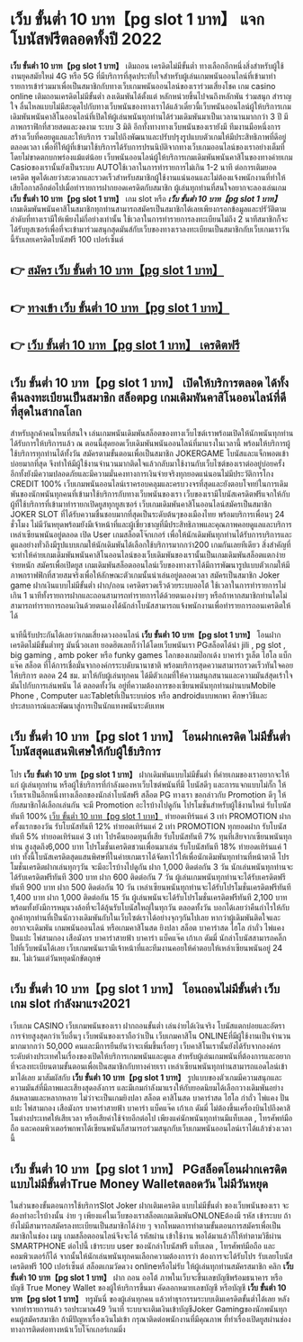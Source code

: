 # เว็บ ขั้นต่ำ 10 บาท【pg slot 1 บาท】  แจกโบนัสฟรีตลอดทั้งปี 2022

**เว็บ ขั้นต่ำ 10 บาท【pg slot 1 บาท】** เติมถอน เครดิตไม่มีขั้นต่ำ  ทางเลือกอีกหนึ่งสิ่งสำหรับผู้ใช้งานยุคสมัยใหม่ 4G หรือ 5G ที่มีบริการที่สุดประทับใจสำหรับผู้เล่นเกมพนันออนไลน์ที่เข้ามาทำรายการเข้าร่วมมาเพื่อเป็นสมาชิกกับทางเว็บเกมพนันออนไลน์ของเราร่วมเสี่ยงโชค เกม casino online เติมถอนเครดิตไม่มีขั้นต่ำ ลงเดิมพันได้ตั้งแต่ หลักหน่วยขึ้นไปจนถึงหลักพัน ร่วมสนุก สำราญใจ ลื่นไหลแบบไม่มีสะดุดไปกับทางเว็บพนันของทางเราได้แล้วเดี๋ยวนี้เว็บพนันออนไลน์ผู้ให้บริการเกมเดิมพันพนันคาสิโนออนไลน์ที่เปิดให้ผู้เล่นพนันทุกท่านได้ร่วมเดิมพันมาเป็นเวลานานมากกว่า 3 ปี มีภาพกราฟิกที่สวยสดและงดงาม ระบบ 3 มิติ
อีกทั้งทางทางเว็บพนันของเรายังมี ทีมงานมือหนึ่งการสร้างเว็บที่คอยดูแลและให้บริการ  รวมไปถึงพัฒนาและปรับปรุงรูปแบบตัวเกมให้มีประสิทธิภาพที่ดีอยู่ตลอดเวลา เพื่อที่ให้ผู้ที่เข้ามาใช้บริการได้รับการปรนนิบัติจากทางเว็บเกมออนไลน์ของเราอย่างเต็มที่โดยไม่ขาดตกบกพร่องแม้แต่น้อย เว็บพนันออนไลน์ผู้ให้บริการเกมเดิมพันพนันคาสิโนของทางค่ายเกม Casioของเรานั้นยังเป็นระบบ AUTOใช้เวลาในการทำรายการไม่เกิน 1-2 นาที ต่อการเติมยอดเครดิต พูดได้เลยว่าสะดวกและรวดเร็วสำหรับสมาชิกผู้ใช้งานแน่นอนและไม่ต้องแจ้งพนักงานที่ทำให้เสียโอกาสอีกต่อไปเมื่อทำรายการฝากยอดเครดิตกับสมาชิก
ผู้เล่นทุกท่านที่สนใจอยากจะลองเล่นเกม **เว็บ ขั้นต่ำ 10 บาท【pg slot 1 บาท】** เกม slot  หรือ ***เว็บ ขั้นต่ำ 10 บาท【pg slot 1 บาท】*** เกมเดิมพันพนันคาสิโนสมาชิกทุกท่านสามารถสมัครเป็นสมาชิกได้เลยเพียงกรอกข้อมูลและปรัวัติตามลำดับที่ทางเรามีให้เพียงไม่กี่อย่างเท่านั้น ใช้เวลาในการทำรายการลงทะเบียนไม่ถึง 2 นาทีสมาชิกก็จะได้รับยูสเซอร์เพื่อที่จะเข้ามาร่วมสนุกสุดมันส์กับเว็บของทางเราลงทะเบียนเป็นสมาชิกกับเว็บเกมเราวันนี้รับเลยเครดิตโบนัสฟรี 100 เปอร์เซ็นต์ 

## 👉 [สมัคร เว็บ ขั้นต่ำ 10 บาท【pg slot 1 บาท】](https://archa888.com/)
## 👉 [ทางเข้า เว็บ ขั้นต่ำ 10 บาท【pg slot 1 บาท】](https://archa888.com/)
## 👉 [เว็บ ขั้นต่ำ 10 บาท【pg slot 1 บาท】 เครดิตฟรี](https://archa888.com/)

## เว็บ ขั้นต่ำ 10 บาท【pg slot 1 บาท】 เปิดให้บริการตลอด ได้ทั้งคืนลงทะเบียนเป็นสมาชิก สล็อตpg เกมเดิมพันคาสิโนออนไลน์ที่ดีที่สุดในสากลโลก

สำหรับลูกค้าคนไหนที่สนใจ เล่นเกมพนันเดิมพันสล็อตของทางเว็บไซต์เราพร้อมเปิดให้นักพนันทุกท่านได้รับการให้บริการแล้ว ณ ตอนนี้สุดยอดเว็บเดิมพันพนันออนไลน์ที่มาแรงในเวลานี้ พร้อมให้บริการผู้ใช้บริการทุกท่านได้ทั้งวัน สมัครตามขั้นตอนเพื่อเป็นสมาชิก JOKERGAME โบนัสและแจ็กพอตเข้าบ่อยมากที่สุด จึงทำให้มีผู้ใช้งานจำนวนมากติดใจแล้วกลับมาใช้งานกับเว็บไซต์ของเราต่ออยู่บ่อยครั้ง อีกทั้งยังมีความปลอดภัยและมีความมั่นคงทางการเงินจ่ายจริงทุกยอดแน่นอนไม่มีประวัติการโกง CREDIT 100% เว็บเกมพนันออนไลน์เราครอบคลุมและครบวงจรที่สุดและยังตอบโจทย์ในการเดิมพันของนักพนันทุกคนที่เข้ามาใช้บริการกับทางเว็บพนันของเรา
เว็บของเรามีโบนัสเครดิตฟรีแจกให้กับผู้ที่ใช้บริการที่เข้ามาทำรายกเปิดยูสทุกยูสเซอร์ เว็บเกมเดิมพันคาสิโนออนไลน์สมัครเป็นสมาชิก JOKER SLOT ที่ได้รับความชื่นชอบมากที่สุดเป็นระดับต้นๆของเมืองไทย พร้อมบริการเพื่อนๆ 24 ชั่วโมง ไม่มีวันหยุดพร้อมยังมีเจ้าหน้าที่และผู้เชี่ยวชาญที่มีประสิทธิภาพและคุณภาพคอยดูแลและบริการเหล่าเซียนพนันอยู่ตลอด เปิด User เกมสล็อตโจ๊กเกอร์ เพื่อให้นักเดิมพันทุกท่านได้รับการบริการและดูแลอย่างทั่วถึงมีรูปแบบเกมให้นักเดิมพันได้เลือกใช้บริการมากกว่า200 เกมกันเลยทีเดียว
สิ่งสำคัญที่จะทำให้ค่ายเกมเดิมพันพนันคาสิโนออนไลน์ของเว็บเดิมพันของเรานั้นเป็นเกมเดิมพันสล็อตแตกง่ายจ่ายหนัก สมัครเพื่อเปิดยูส  เกมเดิมพันสล็อตออนไลน์เว็บของทางเราได้มีการพัฒนารูปแบบตัวเกมให้มีภาพกราฟฟิกที่สวยสมจริงเพื่อให้ลักษณะตัวเกมนั้นน่าเล่นอยู่ตลอดเวลา สมัครเป็นสมาชิก Joker game ฝากเงินแบบไม่มีขั้นต่ำ ฝาก/ถอน เครดิตรวดเร็วด้วยระบบออโต้ ใช้เวลาในการทำรายการไม่เกิน 1 นาทีทั้งรายการฝากและถอนสามารถทำรายการได้ด้วยตนเองง่ายๆ หรือถ้าหากสมาชิกท่านใดไม่สามารถทำรายการถอนเงินด้วยตนเองได้นักล่าโบนัสสามารถแจ้งพนักงานเพื่อทำรายการถอนเครดิตให้ได้

นาทีนี้รับประกันได้เลยว่าเกมเสี่ยงดวงออนไลน์ **เว็บ ขั้นต่ำ 10 บาท【pg slot 1 บาท】** โอนฝากเครดิตไม่มีขั้นต่ำทรู มันนี่วอเลท ยอดฮิตเลยก็ว่าได้โดยเว็บพนันเรา PGสล็อตได้นำ  jili , pg slot , big gaming , amb poker หรือ funky games โลกของเกมป๊อกเด้ง บาคาร่า รูเล็ต ไฮโล แบ็กแจ๊ค สล็อต ที่ได้การเชื่อมั่นจากองค์กรระบดับนานาชาติ พร้อมบริการสุดความสามารถรวดเร็วทันใจคอยให้บริการ ตลอด 24 ชม. มาให้กับผู้เล่นทุกคน ได้มีตัวเกมที่ให้ความสนุกสนานและความมันส์สุดเร้าใจมันไปกับการเล่นพนัน ได้ ตลอดทั้งวัน อยู่ที่ความต้องการของเซียนพนันทุกท่านผ่านบนMobile Phone , Computer และTabletที่เป็นระบบios หรือ androidแบบพกพา ศึกษาวิธีและประสบการณ์และพัฒนาสู่การเป็นนักแทงพนันระดับเทพ

## เว็บ ขั้นต่ำ 10 บาท【pg slot 1 บาท】 โอนฝากเครดิต ไม่มีขั้นต่ำ โบนัสสุดแสนพิเศษให้กับผู้ใช้บริการ

โปร **เว็บ ขั้นต่ำ 10 บาท【pg slot 1 บาท】** ฝากเดิมพันแบบไม่มีขั้นต่ำ ที่ค่ายเกมของเราอยากจะให้แก่  ผู้เล่นทุกท่าน หรือผู้ใช้บริการที่กำลังมองหาเว็บไซต์พนันที่มี โบนัสดีๆ และการแจกแบบไม่กั๊ก ให้เว็บเราเป็นอีกหนึ่งทางเลือกของนักล่าโบนัสฟรี สล็อต PG ทางเรา ขอกล่าวกับ Promotion ดีๆ ให้กับสมาชิกได้เลือกเล่นกัน จะมี Promotion อะไรบ้างไปดูกัน
โปรโมชั่นสำหรับผู้ใช้งานใหม่ รับโบนัสทันที 100% [เว็บ ขั้นต่ำ 10 บาท【pg slot 1 บาท】](https://archa888.com/) ทำยอดเทิร์นแค่ 3 เท่า
 PROMOTION ฝากครั้งแรกของวัน รับโบนัสทันที 12% ทำยอดเทิร์นแค่ 2 เท่า
 PROMOTION ทุกยอดฝาก รับโบนัสทันที 5% ทำยอดเทิร์นแค่ 3 เท่า
โปรคืนยอดทุนที่เสีย รับโบนัสทันที 7% ทุนที่เสียจากเซียนพนันทุกท่าน สูงสุดถึง6,000 บาท
โปรโมชั่นเครดิตชวนเพื่อนมาเล่น รับโบนัสทันที 18% ทำยอดเทิร์นแค่ 1 เท่า
ทั้งนี้โบนัสเครดิตสุดแสนพิศษที่ในค่ายเกมเราได้จัดหาไว้ให้เพื่อนักเดิมพันทุกท่านที่หน้าตาดี โปรโมชั่นเครดิตฝากเล่นทุกๆวัน จะมีอะไรบ้างไปดูกัน
ฝาก 1,000 ติดต่อกัน 3 วัน นักเล่นพนันทุกท่านจะได้รับเครดิตฟรีทันที 300 บาท
ฝาก 600 ติดต่อกัน 7 วัน ผู้เล่นเกมพนันทุกท่านจะได้รับเครดิตฟรีทันที 900 บาท
ฝาก 500 ติดต่อกัน 10 วัน เหล่าเซียนพนันทุกท่านจะได้รับโปรโมชั่นเครดิตฟรีทันที 1,400 บาท
ฝาก 1,000 ติดต่อกัน 15 วัน ผู้เล่นพนันจะได้รับโปรโมชั่นเครดิตฟรีทันที 2,100 บาท
พร้อมทั้งยังมีการหมุนวงล้อที่จะได้ลุ้นรับโบนัสใหญ่ในทุกวัน ตลอดทั้งวัน บอกได้เลยว่าคืนกำไรให้กับลูกค้าทุกท่านที่เป็นนักวางเดิมพันกับในเว็บไซต์เราได้อย่างจุกๆกันไปเลย หากว่าผู้เดิมพันติดใจและอยากจะเดิมพัน เกมพนันออนไลน์ หรือเกมคาสิโนสด ยิงปลา สล็อต บาคาร่าสด ไฮโล กำถั่ว ไพ่แคง ปั่นแปะ ไพ่สามกอง เสือมังกร บาคาร่าสายฟ้า บาคาร่า แบ็คแจ๊ค เก้าเก ดัมมี่ นักล่าโบนัสสามารถคลิ๊กไปที่เว็บพนันได้เลย เว็บเกมพนันเรามีเจ้าหน้าที่และทีมงานคอยให้คำตอบให้เหล่าเซียนพนันอยู่ 24 ชม. ไม่เว้นแต่วันหยุดนักขัตฤกษ์

## เว็บ ขั้นต่ำ 10 บาท【pg slot 1 บาท】 โอนถอนไม่มีขั้นต่ำ  เว็บเกม slot กำลังมาแรง2021

เว็บเกม CASINO เว็บเกมพนันของเรา ฝากถอนขั้นต่ำ เล่นง่ายได้เงินจริง โบนัสแตกบ่อยและอัตราการจ่ายสูงสุดกว่าเว็บอื่นๆ เว็บพนันของเราถือว่าเป็น เว็บเกมคาสิโน ONLINEที่มีผู้ใช้งานเป็นจำนวนมากมากกว่า 50,000 คนและมีการยืนยันว่าจะเพิ่มขึ้นเรื่อยๆ เว็บคาสิโนเรานั้นยังได้รับจากองค์กรระดับต่างประเทศในเรื่องของเปิดให้บริการเกมพนันและดูแล สำหรับผู้เล่นเกมพนันที่ต้องการและอยากที่จะลงทะเบียนตามขั้นตอนเพื่อเป็นสมาชิกกับทางค่ายเรา เหล่าเซียนพนันทุกท่านสามารถแอดไลน์เข้ามาได้เลย
	มาสัมผัสกับ **เว็บ ขั้นต่ำ 10 บาท【pg slot 1 บาท】** รูปแบบของตัวเกมมีความสนุกและความมันส์ที่มีภาพและเสียงสุดอลังการ และมีเกมกำลังมาแรงให้กับยอดนิยมได้เลือกวางเดิมพันอย่างล้นหลามและหลากหลาย  ไม่ว่าจะเป็นเกมยิงปลา สล็อต คาสิโนสด บาคาร่าสด ไฮโล กำถั่ว ไพ่แคง ปั่นแปะ ไพ่สามกอง เสือมังกร บาคาร่าสายฟ้า บาคาร่า แบ็คแจ๊ค เก้าเก ดัมมี่ ไม่ต้องขึ้นเครื่องบินไปถึงคาสิโนต่างประเทศให้เสียเวลา หรือเสียค่าใช้จ่ายอีกต่อไป เพียงแค่นักพนันทุกท่านมีแท็บเลต , โทรศัพท์มือถือ และคอมพิวเตอร์พกพาได้เซียนพนันก็สามารถร่วมสนุกกับเว็บเกมพนันออนไลน์เราได้แล้วช่วงเวลานี้

## เว็บ ขั้นต่ำ 10 บาท【pg slot 1 บาท】 PGสล็อตโอนฝากเครดิต แบบไม่มีขั้นต่ำTrue Money Walletตลอดวัน ไม่มีวันหยุด

ในส่วนของขั้นตอนการใช้บริการSlot Joker ฝากเติมเครดิต แบบไม่มีขั้นต่ำ ของเว็บพนันของเรา จะต้องทำอะไรบ้างนั้น ง่าย ๆ เพียงแค่ในเว็บของเราสล็อตเกมเดิมพันONLONEต้องมี รหัส เข้าระบบ ถ้ายังไม่มีสามารถสมัครลงทะเบียนเป็นสมาชิกได้ง่าย ๆ จากโหมดการทำตามขั้นตอนการสมัครเพื่อเป็นสมาชิกในช่อง เมนู เกมสล็อตออนไลน์จึงจะได้ รหัสผ่าน เข้าใช้งาน พอได้มาแล้วก็ให้ทำตามวิธีผ่าน SMARTPHONE ต่อไปนี้
เข้าระบบ user  ของนักล่าโบนัสฟรี แท็บเลต , โทรศัพท์มือถือ และคอมพิวเตอร์ก็ได้
จากนั้นให้นักเล่นพนันทุกคนเลือกความต้องการว่า ต้องการจะได้รับโปร รับเลยโบนัสเครดิตฟรี 100 เปอร์เซ็นต์ สล็อตเกมวัดดวง onlineหรือไม่รับ
ให้ผู้เล่นทุกท่านสมัครสมาชิก คลิก **เว็บ ขั้นต่ำ 10 บาท【pg slot 1 บาท】** ฝาก ถอน ออโต้ ภาพในเว็บจะขึ้นเลขบัญชีพร้อมธนาคาร หรือบัญชี True Money Wallet ของผู้ให้บริการขึ้นมา
คัดลอกหมายเลขบัญชี หรือบัญชี **เว็บ ขั้นต่ำ 10 บาท【pg slot 1 บาท】** ทรูมันนี่ ของผู้เล่นทุกคน แล้วทำธุรกรรมระบบเติมเครดิตขั้นต่ำได้เลย
หลังจากทำรายการแล้ว รอประมาณ49 วินาที ระบบจะเติมเงินเข้าบัญชีJoker Gamingของนักพนันทุกคนผู้สมัครสมาชิก
ถ้ามีปัญหาเรื่องเงินไม่เข้า กรุณาติดต่อพนักงานที่มีคุณภาพ ที่ทำเรื่องเปิดยูสผ่านช่องทางการติดต่อทางหน้าเว็บโจ๊กเกอร์เกมมิ่ง


